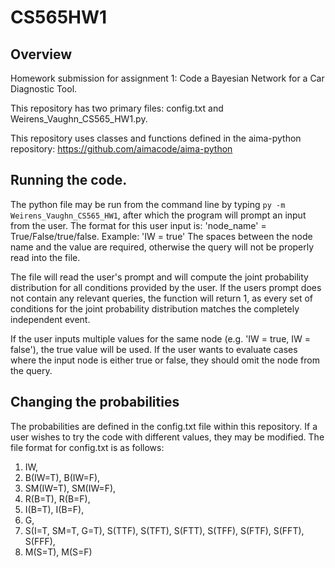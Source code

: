 # CS565HW1

## Overview
Homework submission for assignment 1: Code a Bayesian Network for a Car Diagnostic Tool.

This repository has two primary files: config.txt and Weirens_Vaughn_CS565_HW1.py.

This repository uses classes and functions defined in the aima-python repository: https://github.com/aimacode/aima-python


## Running the code.

The python file may be run from the command line by typing `py -m Weirens_Vaughn_CS565_HW1`, after which the program will prompt an input from the user.
The format for this user input is: 'node_name' = True/False/true/false.
Example: 'IW = true'
The spaces between the node name and the value are required, otherwise the query will not be properly read into the file.

The file will read the user's prompt and will compute the joint probability distribution for all conditions provided by the user. If the users prompt does not contain any relevant queries, the function will return 1, as every set of conditions for the joint probability distribution matches the completely independent event.

If the user inputs multiple values for the same node (e.g. 'IW = true, IW = false'), the true value will be used. If the user wants to evaluate cases where the input node is either true or false, they should omit the node from the query.

## Changing the probabilities
The probabilities are defined in the config.txt file within this repository. If a user wishes to try the code with different values, they may be modified. The file format for config.txt is as follows:
1. IW,
2. B(IW=T), B(IW=F),
3. SM(IW=T), SM(IW=F),
4. R(B=T), R(B=F),
5. I(B=T), I(B=F),
6. G,
7. S(I=T, SM=T, G=T), S(TTF), S(TFT), S(FTT), S(TFF), S(FTF), S(FFT), S(FFF),
8. M(S=T), M(S=F)

